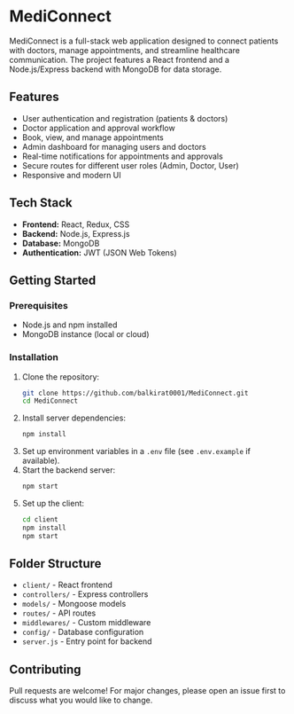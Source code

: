 ﻿# MediConnect

MediConnect is a full-stack web application designed to connect patients with doctors, manage appointments, and streamline healthcare communication. The project features a React frontend and a Node.js/Express backend with MongoDB for data storage.

## Features

- User authentication and registration (patients & doctors)
- Doctor application and approval workflow
- Book, view, and manage appointments
- Admin dashboard for managing users and doctors
- Real-time notifications for appointments and approvals
- Secure routes for different user roles (Admin, Doctor, User)
- Responsive and modern UI

## Tech Stack

- **Frontend:** React, Redux, CSS
- **Backend:** Node.js, Express.js
- **Database:** MongoDB
- **Authentication:** JWT (JSON Web Tokens)

## Getting Started

### Prerequisites
- Node.js and npm installed
- MongoDB instance (local or cloud)

### Installation
1. Clone the repository:
   ```bash
   git clone https://github.com/balkirat0001/MediConnect.git
   cd MediConnect
   ```
2. Install server dependencies:
   ```bash
   npm install
   ```
3. Set up environment variables in a `.env` file (see `.env.example` if available).
4. Start the backend server:
   ```bash
   npm start
   ```
5. Set up the client:
   ```bash
   cd client
   npm install
   npm start
   ```

## Folder Structure

- `client/` - React frontend
- `controllers/` - Express controllers
- `models/` - Mongoose models
- `routes/` - API routes
- `middlewares/` - Custom middleware
- `config/` - Database configuration
- `server.js` - Entry point for backend

## Contributing
Pull requests are welcome! For major changes, please open an issue first to discuss what you would like to change.

